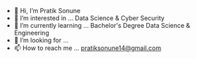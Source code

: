 - 👋 Hi, I’m Pratik Sonune
- 👀 I’m interested in ... Data Science & Cyber Security
- 🌱 I’m currently learning ... Bachelor's Degree Data Science & Engineering
- 💞️ I’m looking for ...  
- 📫 How to reach me ... pratiksonune14@gmail.com

<!---
pratiksonune/pratiksonune is a ✨ special ✨ repository because its `README.md` (this file) appears on your GitHub profile.
You can click the Preview link to take a look at your changes.
--->
